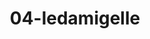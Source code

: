 ---
title: 04-ledamigelle
image: 04-ledamigelle.jpg
brand: Le-damigelle-di-Caroline-M
layout: vestito
---